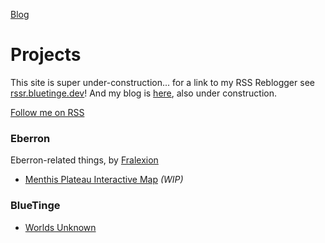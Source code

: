 
[Blog](https://www.bluetinge.dev/blog)

# Projects

This site is super under-construction... for a link to my RSS Reblogger see [rssr.bluetinge.dev](https://rssr.bluetinge.dev)! And my blog is [here](https://rssr.bluetinge.dev/blog), also under construction. 

[Follow me on RSS](https://bluetinge.dev/rss.xml)

### Eberron

Eberron-related things, by [Fralexion](https://fralexion.tumblr.com/)

- [Menthis Plateau Interactive Map](https://bluetinge.dev/Menthis_Plateau_Interactive_Map_Full.html) *(WIP)*


### BlueTinge

- [Worlds Unknown](./worlds-unknown/main.html)

